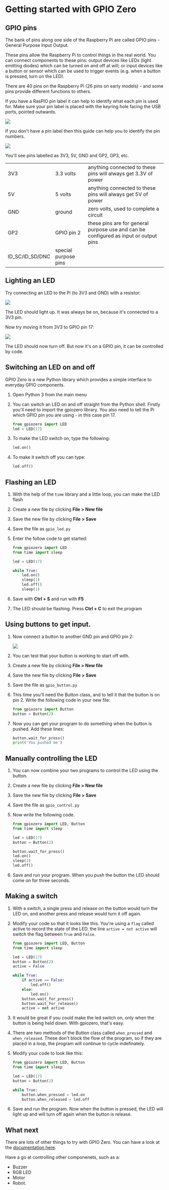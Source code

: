 # Getting started with GPIO Zero

## GPIO pins

The bank of pins along one side of the Raspberry Pi are called GPIO pins - General Purpose Input Output.

These pins allow the Raspberry Pi to control things in the real world. You can connect components to these pins: output devices like LEDs (light emitting diodes) which can be turned on and off at will; or input devices like a button or sensor which can be used to trigger events (e.g. when a button is pressed, turn on the LED).

There are 40 pins on the Raspberry Pi (26 pins on early models) - and some pins provide different functions to others.

If you have a RasPIO pin label it can help to identify what each pin is used for. Make sure your pin label is placed with the keyring hole facing the USB ports, pointed outwards.

![](images/raspio-ports.jpg)

If you don't have a pin label then this guide can help you to identify the pin numbers.

![](images/pinout.jpg)

You'll see pins labelled as 3V3, 5V, GND and GP2, GP3, etc.

|     |     |     |
| --- | --- | --- |
| 3V3 | 3.3 volts | anything connected to these pins will always get 3.3V of power |
| 5V | 5 volts | anything connected to these pins will always get 5V of power |
| GND | ground | zero volts, used to complete a circuit |
| GP2 | GPIO pin 2 | these pins are for general purpose use and can be configured as input or output pins |
| ID_SC/ID_SD/DNC | special purpose pins | | |

## Lighting an LED

Try connecting an LED to the Pi (to 3V3 and GND) with a resistor:

![](images/led-3v3.png)

The LED should light up. It was always be on, because it's connected to a 3V3 pin.

Now try moving it from 3V3 to GPIO pin 17:

![](images/led-gpio17.png)

The LED should now turn off. But now it's on a GPIO pin, it can be controlled by code.

## Switching an LED on and off

GPIO Zero is a new Python library which provides a simple interface to everyday GPIO components.

1. Open Python 3 from the main menu

1. You can switch an LED on and off straight from the Python shell. Firstly you'll need to import the gpiozero library. You also need to tell the Pi which GPIO pin you are using - in this case pin 17.

	```python
	from gpiozero import LED
	led = LED(17)

	```

1. To make the LED switch on, type the following:

	```python
	led.on()
	```

1. To make it switch off you can type:

	```python
	led.off()
	```

## Flashing an LED

1. With the help of the `time` library and a little loop, you can make the LED flash	

1. Create a new file by clicking **File > New file**

1. Save the new file by clicking **File > Save**

1. Save the file as `gpio_led.py`

1. Enter the follow code to get started:

    ```python
    from gpiozero import LED
    from time import sleep

    led = LED(17)

    while True:
        led.on()
        sleep(1)
        led.off()
        sleep(1)
    ```

1. Save with **Ctrl + S** and run with **F5**

1. The LED should be flashing. Press **Ctrl + C** to exit the program

## Using buttons to get input.

1. Now connect a button to another GND pin and GPIO pin 2:

    ![](images/button.png)

1. You can test that your button is working to start off with.

1. Create a new file by clicking **File > New file**

1. Save the new file by clicking **File > Save**

1. Save the file as `gpio_button.py`

1. This time you'll need the Button class, and to tell it that the button is on pin 2. Write the following code in your new file:

	```python
	from gpiozero import Button
	button = Button(2)
	```

1. Now you can get your program to do something when the button is pushed. Add these lines:

	```python
	button.wait_for_press()
	print('You pushed me')
	```

## Manually controlling the LED

1. You can now combine your two programs to control the LED using the button.

1. Create a new file by clicking **File > New file**

1. Save the new file by clicking **File > Save**

1. Save the file as `gpio_control.py`

1. Now write the following code.

	```python
	from gpiozero import LED, Button
	from time import sleep
	
	led = LED(17)
	button = Button(2)

    button.wait_for_press()
    led.on()
	sleep(3)
	led.off()
	```
1. Save and run your program. When you push the button the LED should come on for three seconds.

## Making a switch

1. With a switch, a single press and release on the button would turn the LED on, and another press and release would turn it off again.

1. Modify your code so that it looks like this. You're using a `flag` called active to record the state of the LED. the line `active = not active` will switch the flag between `True` and `False`.

	```python
	from gpiozero import LED, Button
	from time import sleep

	led = LED(17)
	button = Button(2)
	active = False

	while True:
		if active == False:
			led.off()
		else:
			led.on()
		button.wait_for_press()
		button.wait_for_release()
		active = not active

	```

1. It would be great if you could make the led switch on, only when the button is being held down. With gpiozero, that's easy.

1. There are two methods of the Button class called `when_pressed` and `when_released`. These don't block the flow of the program, so if they are placed in a loop, the program will continue to cycle indefinately.

1. Modify your code to look like this:

    ```python
    from gpiozero import LED, Button
    from time import sleep

    led = LED(17)
    button = Button(2)

    while True:
		button.when_pressed = led.on
		button.when_released = led.off

    ```

1. Save and run the program. Now when the button is pressed, the LED will light up and will turn off again when the button is release.

## What next

There are lots of other things to try with GPIO Zero. You can have a look at the [documentation here](http://pythonhosted.org/gpiozero/).

Have a go at controlling other componenets, such as a:
- Buzzer
- RGB LED
- Motor
- Robot.
